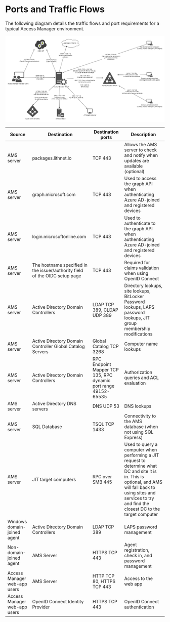 # Ports and Traffic Flows

The following diagram details the traffic flows and port requirements for a typical Access Manager environment.

![](../../images/ams-port-map.png)


| Source | Destination | Destination ports | Description | 
| --- | --- | --- | ------ |
| AMS server | packages.lithnet.io | TCP 443 | Allows the AMS server to check and notify when updates are available (optional) |
| AMS server | graph.microsoft.com| TCP 443 | Used to access the graph API when authenticating Azure AD-joined and registered devices |
| AMS server | login.microsoftonline.com | TCP 443 | Used to authenticate to the graph API when authenticating Azure AD-joined and registered devices |
| AMS server | The hostname specified in the issuer/authority field of the OIDC setup page | TCP 443 | Required for claims validation when using OpenID Connect |
| AMS server | Active Directory Domain Controllers | LDAP TCP 389, CLDAP UDP 389 | Directory lookups, site lookups, BitLocker Password lookups, LAPS password lookups, JIT group membership modifications |
| AMS server | Active Directory Domain Controller Global Catalog Servers | Global Catalog TCP 3268 | Computer name lookups |
| AMS server | Active Directory Domain Controllers | RPC Endpoint Mapper TCP 135, RPC dynamic port range 49152-65535 | Authorization queries and ACL evaluation |
| AMS server | Active Directory DNS servers | DNS UDP 53 | DNS lookups |
| AMS server | SQL Database | TSQL TCP 1433 | Connectivity to the AMS database (when not using SQL Express) |
| AMS server | JIT target computers | RPC over SMB 445 | Used to query a computer when performing a JIT request to determine what DC and site it is in. This is optional, and AMS will fall back to using sites and services to try and find the closest DC to the target computer |
| Windows domain-joined agent | Active Directory Domain Controllers | LDAP TCP 389 | LAPS password management |
| Non-domain-joined agent | AMS Server | HTTPS TCP 443 | Agent registration, check in, and password management | 
| Access Manager web-app users | AMS Server | HTTP TCP 80, HTTPS TCP 443 | Access to the web app |
| Access Manager web-app users | OpenID Connect Identity Provider | HTTPS TCP 443 | OpenID Connect authentication |
